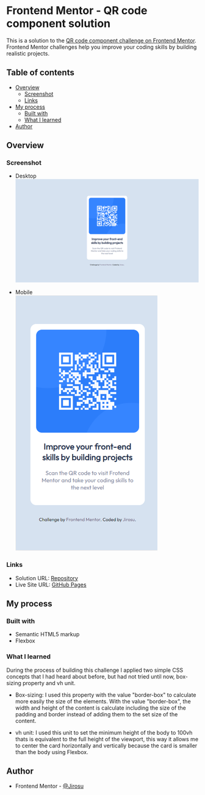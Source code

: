 # Frontend Mentor - QR code component solution

This is a solution to the [QR code component challenge on Frontend Mentor](https://www.frontendmentor.io/challenges/qr-code-component-iux_sIO_H). Frontend Mentor challenges help you improve your coding skills by building realistic projects. 

## Table of contents

- [Overview](#overview)
  - [Screenshot](#screenshot)
  - [Links](#links)
- [My process](#my-process)
  - [Built with](#built-with)
  - [What I learned](#what-i-learned)
- [Author](#author)

## Overview

### Screenshot

 - Desktop  
![QR code component Solution Desktop view](./design/solution/solution-screenshot.png)

 - Mobile  
![QR code component Solution Mobile view](./design/solution/solution-mobile-screenshot.png)


### Links

- Solution URL: [Repository](https://github.com/Jirosu/QR_code_component)
- Live Site URL: [GitHub Pages](https://jirosu.github.io/QR_code_component/)

## My process

### Built with

- Semantic HTML5 markup
- Flexbox

### What I learned
During the process of building this challenge I applied two simple CSS concepts that I had heard about before, but had not tried until now, box-sizing property and vh unit.
- Box-sizing: I used this property with the value "border-box" to calculate more easily the size of the elements. With the value "border-box", the width and height of the content is calculate including the size of the padding and border instead of adding them to the set size of the content.

 - vh unit: I used this unit to set the minimum height of the body to 100vh thats is equivalent to the full height of the viewport, this way it allows me to center the card horizontally and vertically because the card is smaller than the body using Flexbox.

## Author

- Frontend Mentor - [@Jirosu](https://www.frontendmentor.io/profile/Jirosu)